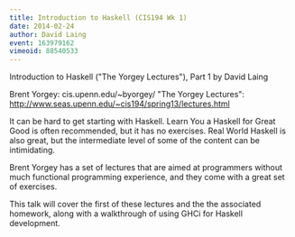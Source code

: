 ```yaml
---
title: Introduction to Haskell (CIS194 Wk 1)
date: 2014-02-24
author: David Laing
event: 163979162
vimeoid: 88540533
---
```


Introduction to Haskell ("The Yorgey Lectures"), Part 1 by David Laing

Brent Yorgey: cis.upenn.edu/~byorgey/
"The Yorgey Lectures": http://www.seas.upenn.edu/~cis194/spring13/lectures.html

It can be hard to get starting with Haskell. Learn You a Haskell for Great Good
is often recommended, but it has no exercises. Real World Haskell is also
great, but the intermediate level of some of the content can be intimidating.

Brent Yorgey has a set of lectures that are aimed at programmers without much
functional programming experience, and they come with a great set of exercises.

This talk will cover the first of these lectures and the the associated
homework, along with a walkthrough of using GHCi for Haskell development.
